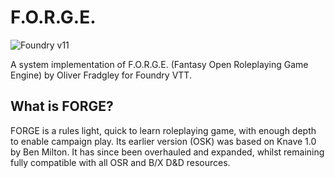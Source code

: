 # F.O.R.G.E.

![Foundry v11](https://img.shields.io/badge/foundry-v11-green)

A system implementation of F.O.R.G.E. (Fantasy Open Roleplaying Game Engine) by Oliver Fradgley for Foundry VTT.

## What is FORGE?
FORGE is a rules light, quick to learn roleplaying game, with enough depth to enable campaign play. Its earlier version (OSK) was based on Knave 1.0 by Ben Milton. It has since been overhauled and expanded, whilst remaining fully compatible with all OSR and B/X D&D resources.


